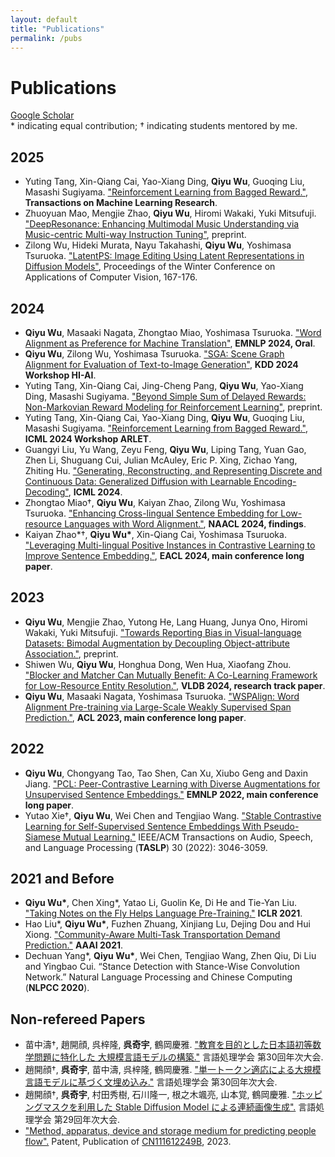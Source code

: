 ```yaml
---
layout: default
title: "Publications"
permalink: /pubs
---
```


# Publications
[Google Scholar](https://scholar.google.com/citations?user=oDn0AnwAAAAJ) \
\* indicating equal contribution; † indicating students mentored by me.
## 2025
* Yuting Tang, Xin-Qiang Cai, Yao-Xiang Ding, **Qiyu Wu**, Guoqing Liu, Masashi Sugiyama. ["Reinforcement Learning from Bagged Reward."](https://openreview.net/forum?id=bXUipBbZDA), **Transactions on Machine Learning Research**.
* Zhuoyuan Mao, Mengjie Zhao, **Qiyu Wu**, Hiromi Wakaki, Yuki Mitsufuji. ["DeepResonance: Enhancing Multimodal Music Understanding via Music-centric Multi-way Instruction Tuning"](https://arxiv.org/pdf/2502.12623), preprint.
* Zilong Wu, Hideki Murata, Nayu Takahashi, **Qiyu Wu**, Yoshimasa Tsuruoka. ["LatentPS: Image Editing Using Latent Representations in Diffusion Models"](https://openaccess.thecvf.com/content/WACV2025W/ImageQuality/papers/Wu_LatentPS_Image_Editing_Using_Latent_Representations_in_Diffusion_Models_WACVW_2025_paper.pdf), Proceedings of the Winter Conference on Applications of Computer Vision, 167-176.

## 2024
* **Qiyu Wu**, Masaaki Nagata, Zhongtao Miao, Yoshimasa Tsuruoka. ["Word Alignment as Preference for Machine Translation"](https://arxiv.org/abs/2405.09223), **EMNLP 2024, Oral**.
* **Qiyu Wu**, Zilong Wu, Yoshimasa Tsuruoka. ["SGA: Scene Graph Alignment for Evaluation of Text-to-Image Generation"](https://human-interpretable-ai.github.io/assets/pdf/10_SGA_Scene_Graph_Alignment_f.pdf), **KDD 2024 Workshop HI-AI**.
* Yuting Tang, Xin-Qiang Cai, Jing-Cheng Pang, **Qiyu Wu**, Yao-Xiang Ding, Masashi Sugiyama. ["Beyond Simple Sum of Delayed Rewards: Non-Markovian Reward Modeling for Reinforcement Learning"](https://arxiv.org/pdf/2410.20176), preprint.
* Yuting Tang, Xin-Qiang Cai, Yao-Xiang Ding, **Qiyu Wu**, Guoqing Liu, Masashi Sugiyama. ["Reinforcement Learning from Bagged Reward."](https://arxiv.org/pdf/2402.03771.pdf), **ICML 2024 Workshop ARLET**.
* Guangyi Liu, Yu Wang, Zeyu Feng, **Qiyu Wu**, Liping Tang, Yuan Gao, Zhen Li, Shuguang Cui, Julian McAuley, Eric P. Xing, Zichao Yang, Zhiting Hu. ["Generating, Reconstructing, and Representing Discrete and Continuous Data: Generalized Diffusion with Learnable Encoding-Decoding"](https://arxiv.org/abs/2402.19009), **ICML 2024**.
* Zhongtao Miao†, **Qiyu Wu**, Kaiyan Zhao, Zilong Wu, Yoshimasa Tsuruoka. ["Enhancing Cross-lingual Sentence Embedding for Low-resource Languages with Word Alignment."](https://aclanthology.org/2024.findings-naacl.204/), **NAACL 2024, findings**.
* Kaiyan Zhao*†, **Qiyu Wu\***, Xin-Qiang Cai, Yoshimasa Tsuruoka. ["Leveraging Multi-lingual Positive Instances in Contrastive Learning to Improve Sentence Embedding."](https://aclanthology.org/2024.eacl-long.59/), **EACL 2024, main conference long paper**.

## 2023
* **Qiyu Wu**, Mengjie Zhao, Yutong He, Lang Huang, Junya Ono, Hiromi Wakaki, Yuki Mitsufuji. ["Towards Reporting Bias in Visual-language Datasets: Bimodal Augmentation by Decoupling Object-attribute Association."](https://arxiv.org/abs/2310.01330), preprint.
* Shiwen Wu, **Qiyu Wu**, Honghua Dong, Wen Hua, Xiaofang Zhou. ["Blocker and Matcher Can Mutually Benefit: A Co-Learning Framework for Low-Resource Entity Resolution."](https://dl.acm.org/doi/abs/10.14778/3632093.3632096), **VLDB 2024, research track paper**.
* **Qiyu Wu**, Masaaki Nagata, Yoshimasa Tsuruoka. ["WSPAlign: Word Alignment Pre-training via Large-Scale Weakly Supervised Span Prediction."](https://aclanthology.org/2023.acl-long.621/), **ACL 2023, main conference long paper**.
  
## 2022
* **Qiyu Wu**, Chongyang Tao, Tao Shen, Can Xu, Xiubo Geng and Daxin Jiang. ["PCL: Peer-Contrastive Learning with Diverse Augmentations for Unsupervised Sentence Embeddings."](https://aclanthology.org/2022.emnlp-main.826/) **EMNLP 2022, main conference long paper**.
* Yutao Xie†, **Qiyu Wu**, Wei Chen and Tengjiao Wang. ["Stable Contrastive Learning for Self-Supervised Sentence Embeddings With Pseudo-Siamese Mutual Learning."](https://ieeexplore.ieee.org/abstract/document/9872078?casa_token=WmOgzDOxdVsAAAAA:l3sdhPMn9YUyhoab5G-YPJeYmsVNbiyPx0lwh6kkZHR0D4Nk3wUTkNywY0k5YE0P70_9AxN4) IEEE/ACM Transactions on Audio, Speech, and Language Processing (**TASLP**) 30 (2022): 3046-3059.

## 2021 and Before
* **Qiyu Wu\***, Chen Xing*, Yatao Li, Guolin Ke, Di He and Tie-Yan Liu. ["Taking Notes on the Fly Helps Language Pre-Training."](https://openreview.net/forum?id=lU5Rs_wCweN) **ICLR 2021**.
* Hao Liu*, **Qiyu Wu\***, Fuzhen Zhuang, Xinjiang Lu, Dejing Dou and Hui Xiong. ["Community-Aware Multi-Task Transportation Demand Prediction."](https://ojs.aaai.org/index.php/AAAI/article/view/16107) **AAAI 2021**.
* Dechuan Yang\*, **Qiyu Wu\***, Wei Chen, Tengjiao Wang, Zhen Qiu, Di Liu and Yingbao Cui. “Stance Detection with Stance-Wise Convolution Network.” Natural Language Processing and Chinese Computing (**NLPCC 2020**).

## Non-refereed Papers
* 苗中濤†, 趙開顔, 呉梓隆, **呉奇宇**, 鶴岡慶雅. ["教育を目的とした日本語初等数学問題に特化した 大規模言語モデルの構築."](https://www.anlp.jp/proceedings/annual_meeting/2024/pdf_dir/P4-24.pdf) 言語処理学会 第30回年次大会.
* 趙開顔†, **呉奇宇**, 苗中濤, 呉梓隆, 鶴岡慶雅. ["単一トークン適応による大規模言語モデルに基づく文埋め込み."](https://www.anlp.jp/proceedings/annual_meeting/2024/pdf_dir/P1-26.pdf) 言語処理学会 第30回年次大会.
* 趙開顔†, **呉奇宇**, 村田秀樹, 石川隆一, 根之木颯亮, 山本覚, 鶴岡慶雅. ["ホッピングマスクを利用した Stable Diffusion Model による連続画像生成".](https://www.anlp.jp/proceedings/annual_meeting/2023/pdf_dir/Q9-1.pdf) 言語処理学会 第29回年次大会.
* ["Method, apparatus, device and storage medium for predicting people flow".](https://patents.google.com/patent/CN111612249B/en) Patent, Publication of [CN111612249B](https://patentimages.storage.googleapis.com/8d/97/b0/2fa5a0ca413683/CN111612249A.pdf), 2023.

